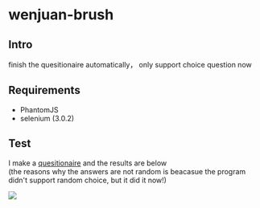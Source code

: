 # wenjuan-brush

## Intro
finish the quesitionaire automatically， only support choice question now  

## Requirements
- PhantomJS
- selenium (3.0.2)

## Test
I make a [quesitionaire](https://www.wenjuan.net/s/ryIbuuX/) and the results are below  
(the reasons why the answers are not random is beacasue the program didn't support random choice, but it did it now!)  

![](https://github.com/zkyyo/wenjuan-brush/blob/master/test/test_picture.PNG?raw=true)
